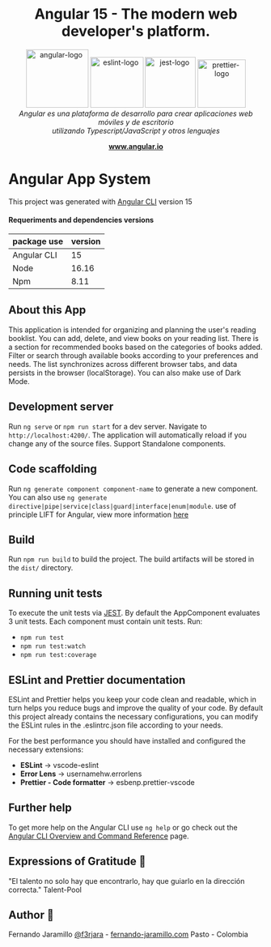 <h1 align="center">Angular 15 - The modern web developer's platform.</h1>

<p align="center">
  <img src="https://github.com/angular/angular/raw/main/aio/src/assets/images/logos/angular/angular.png" alt="angular-logo" width="123px" height="115px"/>

  <img src="https://dbaeumer.gallerycdn.vsassets.io/extensions/dbaeumer/vscode-eslint/2.4.0/1675676105903/Microsoft.VisualStudio.Services.Icons.Default" alt="eslint-logo" width="105px" height="100px"/>

  <img src="https://cdn.freebiesupply.com/logos/large/2x/jest-logo-png-transparent.png" alt="jest-logo" width="100px" height="100px"/>

  <img src="https://seeklogo.com/images/P/prettier-logo-D5C5197E37-seeklogo.com.png" alt="prettier-logo" width="95px" height="95px"/>

  <br>
  <i>Angular es una plataforma de desarrollo para crear aplicaciones web móviles y de escritorio <br> utilizando Typescript/JavaScript y otros lenguajes</i>
  <br>
</p>

<p align="center">
  <a href="https://www.angular.io" target="_blank">
    <strong>www.angular.io</strong>
  </a>
  <br>
</p>


# Angular App System

This project was generated with [Angular CLI](https://github.com/angular/angular-cli) version 15

#### Requeriments and dependencies versions

|  package use  |  version  |
|---------------|-----------|
|  Angular CLI  |  15       |
|  Node         |  16.16    |
|  Npm          |  8.11     |

## About this App

This application is intended for organizing and planning the user's reading booklist. You can add, delete, and view books on your reading list. There is a section for recommended books based on the categories of books added. Filter or search through available books according to your preferences and needs. The list synchronizes across different browser tabs, and data persists in the browser (localStorage). You can also make use of Dark Mode.


## Development server

Run `ng serve` or `npm run start` for a dev server. Navigate to `http://localhost:4200/`. The application will automatically reload if you change any of the source files.
Support Standalone components. 

## Code scaffolding

Run `ng generate component component-name` to generate a new component. You can also use `ng generate directive|pipe|service|class|guard|interface|enum|module`. use of principle LIFT for Angular,  view more information [here](https://alejandria.pragma.com.co/books/estandares-frontend/page/principio-lift-para-angular)

## Build

Run `npm run build` to build the project. The build artifacts will be stored in the `dist/` directory.

## Running unit tests

To execute the unit tests via [JEST](https://jestjs.io/docs/getting-startedo). By default the AppComponent evaluates 3 unit tests. Each component must contain unit tests.
Run:
- `npm run test` 
- `npm run test:watch` 
- `npm run test:coverage` 

## ESLint and Prettier documentation

ESLint and Prettier helps you keep your code clean and readable, which in turn helps you reduce bugs and improve the quality of your code. By default this project already contains the necessary configurations, you can modify the ESLint rules in the .eslintrc.json file according to your needs.

For the best performance you should have installed and configured the necessary extensions:
- **ESLint** -> vscode-eslint
- **Error Lens** -> usernamehw.errorlens
- **Prettier - Code formatter** -> esbenp.prettier-vscode

## Further help

To get more help on the Angular CLI use `ng help` or go check out the [Angular CLI Overview and Command Reference](https://angular.io/cli) page.


## Expressions of Gratitude 🎁

"El talento no solo hay que encontrarlo, hay que guiarlo en la dirección correcta."
Talent-Pool

## Author 🤖

Fernando Jaramillo [@f3rjara](https://www.instagram.com/f3rjara/) - [fernando-jaramillo.com](https://www.fernando-jaramillo.com/)
Pasto - Colombia 
